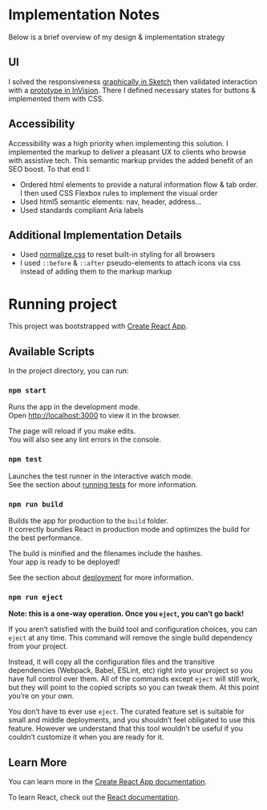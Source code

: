 <!-- prettier-ignore-start -->

# Implementation Notes

Below is a brief overview of my design & implementation strategy

## UI

I solved the responsiveness [graphically in Sketch](https://scene.zeplin.io/project/5c130cd2c5dd4c508a2cf68f) then validated interaction with a [prototype in InVision](https://invis.io/J5PN8EM2AZP). There I defined necessary states for buttons & implemented them with CSS.

## Accessibility

Accessibility was a high priority when implementing this solution. I implemented the markup to deliver a pleasant UX to clients who browse with assistive tech. This semantic markup prvides the added benefit of an SEO boost. To that end I:

- Ordered html elements to provide a natural information flow & tab order. I then used CSS Flexbox rules to implement the visual order
- Used html5 semantic elements: nav, header, address...
- Used standards compliant Aria labels

## Additional Implementation Details

- Used [normalize.css](https://github.com/necolas/normalize.css/) to reset built-in styling for all browsers
- I used `::before` & `::after` pseudo-elements to attach icons via css instead of adding them to the markup markup







# Running project

This project was bootstrapped with [Create React App](https://github.com/facebook/create-react-app).

## Available Scripts

In the project directory, you can run:

### `npm start`

Runs the app in the development mode.<br>
Open [http://localhost:3000](http://localhost:3000) to view it in the browser.

The page will reload if you make edits.<br>
You will also see any lint errors in the console.

### `npm test`

Launches the test runner in the interactive watch mode.<br>
See the section about [running tests](https://facebook.github.io/create-react-app/docs/running-tests) for more information.

### `npm run build`

Builds the app for production to the `build` folder.<br>
It correctly bundles React in production mode and optimizes the build for the best performance.

The build is minified and the filenames include the hashes.<br>
Your app is ready to be deployed!

See the section about [deployment](https://facebook.github.io/create-react-app/docs/deployment) for more information.

### `npm run eject`

**Note: this is a one-way operation. Once you `eject`, you can’t go back!**

If you aren’t satisfied with the build tool and configuration choices, you can `eject` at any time. This command will remove the single build dependency from your project.

Instead, it will copy all the configuration files and the transitive dependencies (Webpack, Babel, ESLint, etc) right into your project so you have full control over them. All of the commands except `eject` will still work, but they will point to the copied scripts so you can tweak them. At this point you’re on your own.

You don’t have to ever use `eject`. The curated feature set is suitable for small and middle deployments, and you shouldn’t feel obligated to use this feature. However we understand that this tool wouldn’t be useful if you couldn’t customize it when you are ready for it.

## Learn More

You can learn more in the [Create React App documentation](https://facebook.github.io/create-react-app/docs/getting-started).

To learn React, check out the [React documentation](https://reactjs.org/).

<!-- prettier-ignore-end -->
